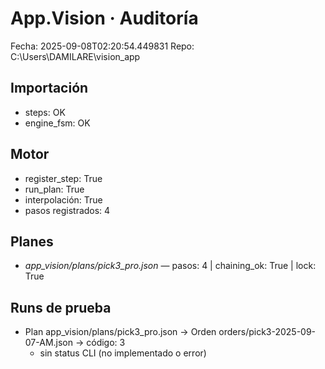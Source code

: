 # App.Vision · Auditoría

Fecha: 2025-09-08T02:20:54.449831
Repo: C:\Users\DAMILARE\vision_app

## Importación

- steps: OK 
- engine_fsm: OK 

## Motor
- register_step: True
- run_plan: True
- interpolación: True
- pasos registrados: 4

## Planes

- *app_vision/plans/pick3_pro.json* — pasos: 4 | chaining_ok: True | lock: True

## Runs de prueba

- Plan app_vision/plans/pick3_pro.json → Orden orders/pick3-2025-09-07-AM.json → código: 3
  - sin status CLI (no implementado o error)